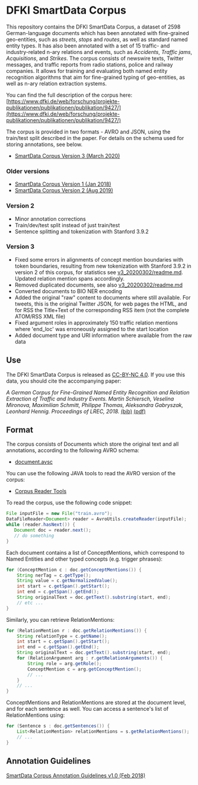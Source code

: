 # DFKI SmartData Corpus

This repository contains the DFKI SmartData Corpus, a dataset of 2598 German-language documents which has been annotated with fine-grained geo-entities, such as _streets_, _stops_ and _routes_, as well as standard named entity types. It has also been annotated with a set of 15 traffic- and industry-related n-ary relations and events, such as _Accidents_, _Traffic jams_, _Acquisitions_, and _Strikes_. The corpus consists of newswire texts, Twitter messages, and traffic reports from radio stations, police and railway companies. It allows for training and evaluating both named entity recognition algorithms that aim for fine-grained typing of geo-entities, as well as n-ary relation extraction systems.

You can find the full description of the corpus here: [https://www.dfki.de/web/forschung/projekte-publikationen/publikationen/publikation/9427/](https://www.dfki.de/web/forschung/projekte-publikationen/publikationen/publikation/9427/)

The corpus is provided in two formats - AVRO and JSON, using the train/test split described in the paper. For details on the schema used for storing annotations, see below.

 * [SmartData Corpus Version 3 (March 2020)](v3_20200302/)
 
### Older versions  
 * [SmartData Corpus Version 1 (Jan 2018)](v1_20180119/)
 * [SmartData Corpus Version 2 (Aug 2019)](v2_20190802/)


### Version 2 
 * Minor annotation corrections
 * Train/dev/test split instead of just train/test
 * Sentence splitting and tokenization with Stanford 3.9.2

### Version 3
 * Fixed some errors in alignments of concept mention boundaries with token boundaries, resulting from new tokenization with Stanford 3.9.2 in version 2 of this corpus, for statistics see [v3_20200302/readme.md](v3_20200302/readme.md). Updated relation mention spans accordingly.
 * Removed duplicated documents, see also [v3_20200302/readme.md](v3_20200302/readme.md)
 * Converted documents to BIO NER encoding
 * Added the original "raw" content to documents where still available. For tweets, this is the original Twitter JSON, for web pages the HTML, and for RSS the Title+Text of the corresponding RSS item (not the complete ATOM/RSS XML file)
 * Fixed argument roles in approximately 150 traffic relation mentions where 'end_loc' was erroneously assigned to the start location
 * Added document type and URI information where available from the raw data

## Use

The DFKI SmartData Corpus is released as [CC-BY-NC 4.0](https://creativecommons.org/licenses/by-nc/4.0/). If you use this data, you should cite the accompanying paper:

_A German Corpus for Fine-Grained Named Entity Recognition and Relation Extraction of Traffic and Industry Events. Martin Schiersch, Veselina Mironova, Maximilian Schmitt, Philippe Thomas, Aleksandra Gabryszak, Leonhard Hennig. Proceedings of LREC, 2018._ [(bib)](paper.bib) [(pdf)](https://www.dfki.de/fileadmin/user_upload/import/9427_lrec_smartdata_corpus.pdf)


## Format

The corpus consists of Documents which store the original text and all annotations, according to the following AVRO schema:

 * [document.avsc](document.avsc)

You can use the following JAVA tools to read the AVRO version of the corpus:

 * [Corpus Reader Tools](sdw-tools-1.0-SNAPSHOT.jar)

To read the corpus, use the following code snippet:

   ```java
   File inputFile = new File("train.avro");
   DataFileReader<Document> reader = AvroUtils.createReader(inputFile);
   while (reader.hasNext()) {
      Document doc = reader.next();
      // do something
   }

   ```

Each document contains a list of ConceptMentions, which correspond to Named Entities and other typed concepts (e.g. trigger phrases):

   ```java
   for (ConceptMention c : doc.getConceptMentions()) {
       String nerTag = c.getType();
       String value = c.getNormalizedValue();
       int start = c.getSpan().getStart();
       int end = c.getSpan().getEnd();
       String originalText = doc.getText().substring(start, end);
       // etc ...
   }
   ```

Similarly, you can retrieve RelationMentions:

   ```java
   for (RelationMention r : doc.getRelationMentions()) {
       String relationType = c.getName();
       int start = c.getSpan().getStart();
       int end = c.getSpan().getEnd();
       String originalText = doc.getText().substring(start, end);
       for (RelationArgument arg : r.getRelationArguments()) {
           String role = arg.getRole();
           ConceptMention c = arg.getConceptMention();
           // ...
       }
       // ...
   }
   ```

ConceptMentions and RelationMentions are stored at the document level, and for each sentence as well. You can access a sentence's list of RelationMentions using:

   ```java
   for (Sentence s : doc.getSentences()) {
       List<RelationMention> relationMentions = s.getRelationMentions();
       // ...
   }
   ```



## Annotation Guidelines

[SmartData Corpus Annotation Guidelines v1.0 (Feb 2018)](SmartData_Corpus_Annotation_Guidelines_Feb_2018_v1.0.pdf)
